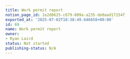 ```yaml
---
title: Work permit report
notion_page_id: 1e2d6625-c679-809a-a235-de0aad17154f
exported_at: '2025-07-02T18:38:49.646658+00:00'
id: 69
name: Work permit report
owner:
- Ryan Laird
status: Not started
publishing-status: N/A
---
```


